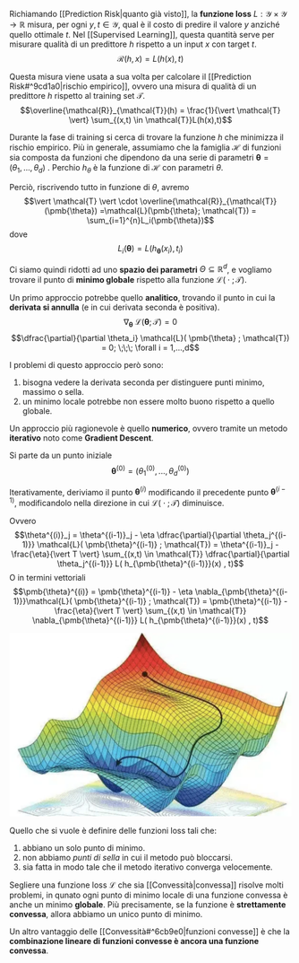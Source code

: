Richiamando [[Prediction Risk|quanto già visto]], la **funzione loss** $L: \mathcal{Y} \times \mathcal{Y} \to \mathbb{R}$ misura, per ogni $y,t \in \mathcal{Y}$, qual è il costo di predire il valore $y$ anziché quello ottimale $t$.
Nel [[Supervised Learning]], questa quantità serve per misurare qualità di un predittore $h$ rispetto a un input $x$ con target $t$.
$$\mathcal{R}(h,x) = L(h(x),t)$$

Questa misura viene usata a sua volta per calcolare il [[Prediction Risk#^9cd1a0|rischio empirico]], ovvero una misura di qualità di un predittore $h$ rispetto al training set $\mathcal{T}$.
$$\overline{\mathcal{R}}_{\mathcal{T}}(h) = \frac{1}{\vert \mathcal{T} \vert} \sum_{(x,t) \in \mathcal{T}}L(h(x),t)$$

Durante la fase di training si cerca di trovare la funzione $h$ che minimizza il rischio empirico.
Più in generale, assumiamo che la famiglia $\mathcal{H}$ di funzioni sia composta da funzioni che dipendono da una serie di parametri $\pmb{\theta} = (\theta_1, ..., \theta_d)$ .
Perchio $h_{\theta}$ è la funzione di $\mathcal{H}$ con parametri $\theta$.

Perciò, riscrivendo tutto in funzione di $\theta$, avremo $$\vert \mathcal{T} \vert \cdot \overline{\mathcal{R}}_{\mathcal{T}}(\pmb{\theta}) =\mathcal{L}(\pmb{\theta}; \mathcal{T}) = \sum_{i=1}^{n}L_i(\pmb{\theta})$$ dove $$L_i(\pmb{\theta}) = L(h_{\pmb{\theta}}(x_i), t_i)$$

Ci siamo quindi ridotti ad uno **spazio dei parametri** $\Theta \subseteq \mathbb{R}^d$, e vogliamo trovare il punto di **minimo globale** rispetto alla funzione $\mathcal{L}( \;\cdot\; ; \mathcal{T})$.

Un primo approccio potrebbe quello **analitico**, trovando il punto in cui la **derivata si annulla** (e in cui derivata seconda è positiva).
$$\nabla_{\pmb{\theta}} \;\mathcal{L}( \pmb{\theta} ; \mathcal{T}) = 0$$
$$\dfrac{\partial}{\partial \theta_i} \mathcal{L}( \pmb{\theta} ; \mathcal{T}) = 0; \;\;\; \forall i = 1,...,d$$

I problemi di questo approccio però sono:
1. bisogna vedere la derivata seconda per distinguere punti minimo, massimo o sella.
2. un minimo locale potrebbe non essere molto buono rispetto a quello globale.

Un approccio più ragionevole è quello **numerico**, ovvero tramite un metodo **iterativo** noto come **Gradient Descent**.

Si parte da un punto iniziale $$\pmb{\theta}^{(0)} = (\theta_1^{(0)}, ..., \theta_d^{(0)})$$

Iterativamente, deriviamo il punto $\pmb{\theta}^{(i)}$ modificando il precedente punto $\pmb{\theta}^{(i-1)}$, modificandolo nella direzione in cui $\mathcal{L}( \;\cdot\; ; \mathcal{T})$ diminuisce.

Ovvero $$\theta^{(i)}_j = \theta^{(i-1)}_j - \eta \dfrac{\partial}{\partial \theta_j^{(i-1)}} \mathcal{L}( \pmb{\theta}^{(i-1)} ; \mathcal{T}) = \theta^{(i-1)}_j - \frac{\eta}{\vert T \vert} \sum_{(x,t) \in \mathcal{T}} \dfrac{\partial}{\partial \theta_j^{(i-1)}} L( h_{\pmb{\theta}^{(i-1)}}(x) , t)$$
O in termini vettoriali $$\pmb{\theta}^{(i)} = \pmb{\theta}^{(i-1)} - \eta \nabla_{\pmb{\theta}^{(i-1)}}\mathcal{L}( \pmb{\theta}^{(i-1)} ; \mathcal{T}) = \pmb{\theta}^{(i-1)} - \frac{\eta}{\vert T \vert} \sum_{(x,t) \in \mathcal{T}} \nabla_{\pmb{\theta}^{(i-1)}} L( h_{\pmb{\theta}^{(i-1)}}(x) , t)$$

![](./img/ML_03_1.png)



Quello che si vuole è definire delle funzioni loss tali che:
1. abbiano un solo punto di minimo.
2. non abbiamo *punti di sella* in cui il metodo può bloccarsi.
3. sia fatta in modo tale che il metodo iterativo converga velocemente.

Segliere una funzione loss $\mathcal{L}$ che sia [[Convessità|convessa]] risolve molti problemi, in qunato ogni punto di minimo locale di una funzione convessa è anche un minimo **globale**.
Più precisamente, se la funzione è **strettamente convessa**, allora abbiamo un unico punto di minimo.

Un altro vantaggio delle [[Convessità#^6cb9e0|funzioni convesse]] è che la **combinazione lineare di funzioni convesse è ancora una funzione convessa**.